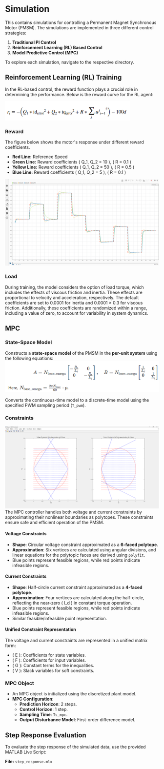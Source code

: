 # Simulation

This contains simulations for controlling a Permanent Magnet Synchronous Motor (PMSM). The simulations are implemented in three different control strategies:

1. **Traditional PI Control**
2. **Reinforcement Learning (RL) Based Control**
3. **Model Predictive Control (MPC)**

To explore each simulation, navigate to the respective directory.


## Reinforcement Learning (RL) Training

In the RL-based control, the reward function plays a crucial role in determining the performance. Below is the reward curve for the RL agent:

![Reward Image](./sim_data/agent/reward.png)



### Reward

The figure below shows the motor's response under different reward coefficients. 

- **Red Line:** Reference Speed  
- **Green Line:** Reward coefficients \( Q_1, Q_2 = 10 \), \( R = 0.1 \)  
- **Yellow Line:** Reward coefficients \( Q_1, Q_2 = 50 \), \( R = 0.5 \)  
- **Blue Line:** Reward coefficients \( Q_1, Q_2 = 5 \), \( R = 0.1 \)  

![Response Image](./sim_data/agent/reward_var.png)


### Load

During training, the model considers the option of load torque, which includes the effects of viscous friction and inertia. These effects are proportional to velocity and acceleration, respectively. The default coefficients are set to 0.0001 for inertia and 0.0001 × 0.3 for viscous friction. Additionally, these coefficients are randomized within a range, including a value of zero, to account for variability in system dynamics.



## MPC

### State-Space Model
Constructs a **state-space model** of the PMSM in the **per-unit system** using the following equations:
![Response Image](./sim_data/agent/SSM.png)

Converts the continuous-time model to a discrete-time model using the specified PWM sampling period (`T_pwm`).

### Constraints

![Response Image](./sim_data/agent/constraint.png)
The MPC controller handles both voltage and current constraints by approximating their nonlinear boundaries as polytopes. These constraints ensure safe and efficient operation of the PMSM.

#### Voltage Constraints
- **Shape**: Circular voltage constraint approximated as a **6-faced polytope**.
- **Approximation**: Six vertices are calculated using angular divisions, and linear equations for the polytopic faces are derived using `polyfit`.
- Blue points represent feasible regions, while red points indicate infeasible regions.

#### Current Constraints
- **Shape**: Half-circle current constraint approximated as a **4-faced polytope**.
- **Approximation**: Four vertices are calculated along the half-circle, reflecting the near-zero \( I_d \) in constant torque operation.
- Blue points represent feasible regions, while red points indicate infeasible regions.
- Similar feasible/infeasible point representation.

#### Unified Constraint Representation
The voltage and current constraints are represented in a unified matrix form:
- \( E \): Coefficients for state variables.
- \( F \): Coefficients for input variables.
- \( G \): Constant terms for the inequalities.
- \( V \): Slack variables for soft constraints.

### MPC Object
- An MPC object is initialized using the discretized plant model.
- **MPC Configuration**:
  - **Prediction Horizon**: 2 steps.
  - **Control Horizon**: 1 step.
  - **Sampling Time**: `Ts_mpc`.
  - **Output Disturbance Model**: First-order difference model.


## Step Response Evaluation

To evaluate the step response of the simulated data, use the provided MATLAB Live Script:

**File:** `step_response.mlx`
